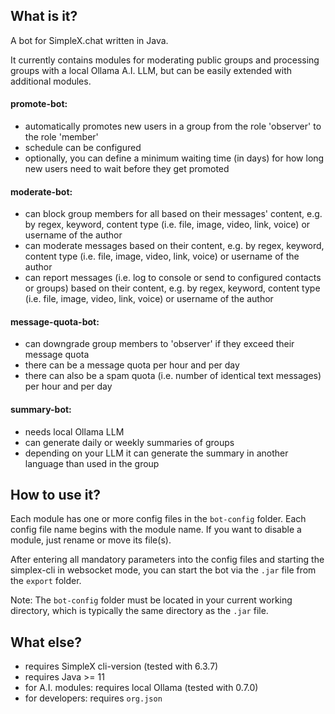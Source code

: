 ## What is it?
A bot for SimpleX.chat written in Java.

It currently contains modules for moderating public groups and processing groups with a local Ollama A.I. LLM, but can be easily extended with additional modules.

#### promote-bot:
- automatically promotes new users in a group from the role 'observer' to the role 'member'
- schedule can be configured
- optionally, you can define a minimum waiting time (in days) for how long new users need to wait before they get promoted

#### moderate-bot:
- can block group members for all based on their messages' content, e.g. by regex, keyword, content type (i.e. file, image, video, link, voice) or username of the author
- can moderate messages based on their content, e.g. by regex, keyword, content type (i.e. file, image, video, link, voice) or username of the author
- can report messages (i.e. log to console or send to configured contacts or groups) based on their content, e.g. by regex, keyword, content type (i.e. file, image, video, link, voice) or username of the author

#### message-quota-bot:
- can downgrade group members to 'observer' if they exceed their message quota
- there can be a message quota per hour and per day
- there can also be a spam quota (i.e. number of identical text messages) per hour and per day

#### summary-bot:
- needs local Ollama LLM
- can generate daily or weekly summaries of groups
- depending on your LLM it can generate the summary in another language than used in the group



## How to use it?
Each module has one or more config files in the `bot-config` folder. Each config file name begins with the module name. If you want to disable a module, just rename or move its file(s).

After entering all mandatory parameters into the config files and starting the simplex-cli in websocket mode, you can start the bot via the `.jar` file from the `export` folder.

Note: The `bot-config` folder must be located in your current working directory, which is typically the same directory as the `.jar` file.



## What else?
- requires SimpleX cli-version (tested with 6.3.7)
- requires Java >= 11
- for A.I. modules: requires local Ollama (tested with 0.7.0)
- for developers: requires `org.json`

